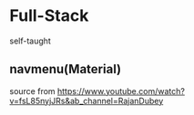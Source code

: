 # Full-Stack
self-taught

## navmenu(Material)
source from https://www.youtube.com/watch?v=fsL85nyjJRs&ab_channel=RajanDubey
